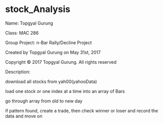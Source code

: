 # stock_Analysis

 Name: Topgyal Gurung

Class: MAC 286

Group Project: n-Bar Rally/Decline Project

Created by Topgyal Gurung on May 31st, 2017

Copyright © 2017 Topgyal Gurung. All rights reserved

Description: 

download all stocks from yah00(yahooData)

load one stock or one index at a time into an array of Bars

go through array from old to new day

if pattern found, create a trade, then check winner or loser and record the data and move on
